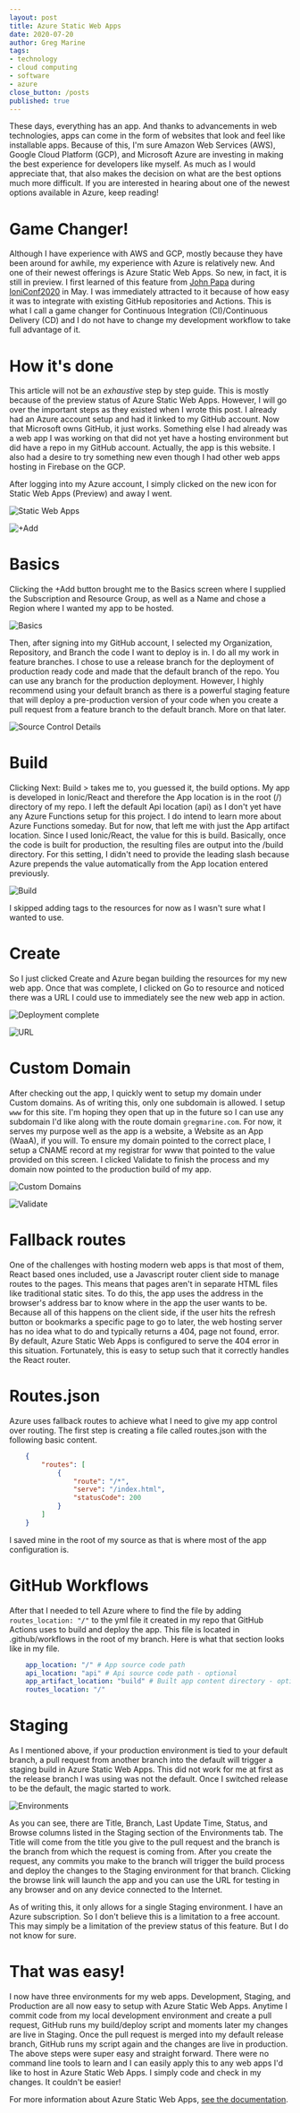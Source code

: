 ```yaml
---
layout: post
title: Azure Static Web Apps
date: 2020-07-20
author: Greg Marine
tags: 
- technology
- cloud computing 
- software
- azure
close_button: /posts
published: true
---
```


These days, everything has an app. And thanks to advancements in web technologies, apps can come in the form of websites that look and feel like installable apps. Because of this, I'm sure Amazon Web Services (AWS), Google Cloud Platform (GCP), and Microsoft Azure are investing in making the best experience for developers like myself. As much as I would appreciate that, that also makes the decision on what are the best options much more difficult. If you are interested in hearing about one of the newest options available in Azure, keep reading!

<!--more-->

# Game Changer!

Although I have experience with AWS and GCP, mostly because they have been around for awhile, my experience with Azure is relatively new. And one of their newest offerings is Azure Static Web Apps. So new, in fact, it is still in preview. I first learned of this feature from [John Papa](https://twitter.com/John_Papa) during [IoniConf2020](https://ioniconf.com) in May. I was immediately attracted to it because of how easy it was to integrate with existing GitHub repositories and Actions. This is what I call a game changer for Continuous Integration (CI)/Continuous Delivery (CD) and I do not have to change my development workflow to take full advantage of it.

# How it's done

This article will not be an _exhaustive_ step by step guide. This is mostly because of the preview status of Azure Static Web Apps. However, I will go over the important steps as they existed when I wrote this post. I already had an Azure account setup and had it linked to my GitHub account. Now that Microsoft owns GitHub, it just works. Something else I had already was a web app I was working on that did not yet have a hosting environment but did have a repo in my GitHub account. Actually, the app is this website. I also had a desire to try something new even though I had other web apps hosting in Firebase on the GCP.

After logging into my Azure account, I simply clicked on the new icon for Static Web Apps (Preview) and away I went.

![Static Web Apps](/assets/img/collections/posts/azure-static-web-apps/azure-static-web-apps-1.jpg "Static Web Apps")

![+Add](/assets/img/collections/posts/azure-static-web-apps/azure-static-web-apps-2.jpg "+Add")

# Basics

Clicking the +Add button brought me to the Basics screen where I supplied the Subscription and Resource Group, as well as a Name and chose a Region where I wanted my app to be hosted.

![Basics](/assets/img/collections/posts/azure-static-web-apps/azure-static-web-apps-3.jpg "Basics")

Then, after signing into my GitHub account, I selected my Organization, Repository, and Branch the code I want to deploy is in. I do all my work in feature branches. I chose to use a release branch for the deployment of production ready code and made that the default branch of the repo. You can use any branch for the production deployment. However, I highly recommend using your default branch as there is a powerful staging feature that will deploy a pre-production version of your code when you create a pull request from a feature branch to the default branch. More on that later.

![Source Control Details](/assets/img/collections/posts/azure-static-web-apps/azure-static-web-apps-4.jpg "Source Control Details")

# Build

Clicking Next: Build > takes me to, you guessed it, the build options. My app is developed in Ionic/React and therefore the App location is in the root (/) directory of my repo. I left the default Api location (api) as I don't yet have any Azure Functions setup for this project. I do intend to learn more about Azure Functions someday. But for now, that left me with just the App artifact location. Since I used Ionic/React, the value for this is build. Basically, once the code is built for production, the resulting files are output into the /build directory. For this setting, I didn't need to provide the leading slash because Azure prepends the value automatically from the App location entered previously.

![Build](/assets/img/collections/posts/azure-static-web-apps/azure-static-web-apps-5.jpg "Build")

I skipped adding tags to the resources for now as I wasn't sure what I wanted to use.

# Create

So I just clicked Create and Azure began building the resources for my new web app. Once that was complete, I clicked on Go to resource and noticed there was a URL I could use to immediately see the new web app in action.

![Deployment complete](/assets/img/collections/posts/azure-static-web-apps/azure-static-web-apps-7.jpg "Deployment complete")

![URL](/assets/img/collections/posts/azure-static-web-apps/azure-static-web-apps-8.jpg "URL")

# Custom Domain

After checking out the app, I quickly went to setup my domain under Custom domains. As of writing this, only one subdomain is allowed. I setup `www` for this site. I'm hoping they open that up in the future so I can use any subdomain I'd like along with the route domain `gregmarine.com`. For now, it serves my purpose well as the app is a website, a Website as an App (WaaA), if you will. To ensure my domain pointed to the correct place, I setup a CNAME record at my registrar for www that pointed to the value provided on this screen. I clicked Validate to finish the process and my domain now pointed to the production build of my app.

![Custom Domains](/assets/img/collections/posts/azure-static-web-apps/azure-static-web-apps-9.jpg "Custom Domains")

![Validate](/assets/img/collections/posts/azure-static-web-apps/azure-static-web-apps-10.jpg "Validate")

# Fallback routes

One of the challenges with hosting modern web apps is that most of them, React based ones included, use a Javascript router client side to manage routes to the pages. This means that pages aren't in separate HTML files like traditional static sites. To do this, the app uses the address in the browser's address bar to know where in the app the user wants to be. Because all of this happens on the client side, if the user hits the refresh button or bookmarks a specific page to go to later, the web hosting server has no idea what to do and typically returns a 404, page not found, error. By default, Azure Static Web Apps is configured to serve the 404 error in this situation. Fortunately, this is easy to setup such that it correctly handles the React router.

# Routes.json

Azure uses fallback routes to achieve what I need to give my app control over routing. The first step is creating a file called routes.json with the following basic content.

```json
    {
        "routes": [
            {
                "route": "/*",
                "serve": "/index.html",
                "statusCode": 200
            }
        ]
    }
```

I saved mine in the root of my source as that is where most of the app configuration is.

# GitHub Workflows

After that I needed to tell Azure where to find the file by adding `routes_location: "/"` to the yml file it created in my repo that GitHub Actions uses to build and deploy the app. This file is located in .github/workflows in the root of my branch. Here is what that section looks like in my file.

```yaml
    app_location: "/" # App source code path
    api_location: "api" # Api source code path - optional
    app_artifact_location: "build" # Built app content directory - optional
    routes_location: "/"
```

# Staging

As I mentioned above, if your production environment is tied to your default branch, a pull request from another branch into the default will trigger a staging build in Azure Static Web Apps. This did not work for me at first as the release branch I was using was not the default. Once I switched release to be the default, the magic started to work.

![Environments](/assets/img/collections/posts/azure-static-web-apps/azure-static-web-apps-11.jpg "Environments")

As you can see, there are Title, Branch, Last Update Time, Status, and Browse columns listed in the Staging section of the Environments tab. The Title will come from the title you give to the pull request and the branch is the branch from which the request is coming from. After you create the request, any commits you make to the branch will trigger the build process and deploy the changes to the Staging environment for that branch. Clicking the browse link will launch the app and you can use the URL for testing in any browser and on any device connected to the Internet.

As of writing this, it only allows for a single Staging environment. I have an Azure subscription. So I don't believe this is a limitation to a free account. This may simply be a limitation of the preview status of this feature. But I do not know for sure.

# That was easy!

I now have three environments for my web apps. Development, Staging, and Production are all now easy to setup with Azure Static Web Apps. Anytime I commit code from my local development environment and create a pull request, GitHub runs my build/deploy script and moments later my changes are live in Staging. Once the pull request is merged into my default release branch, GitHub runs my script again and the changes are live in production. The above steps were super easy and straight forward. There were no command line tools to learn and I can easily apply this to any web apps I'd like to host in Azure Static Web Apps. I simply code and check in my changes. It couldn't be easier!

For more information about Azure Static Web Apps, [see the documentation](https://docs.microsoft.com/en-us/azure/static-web-apps/).
